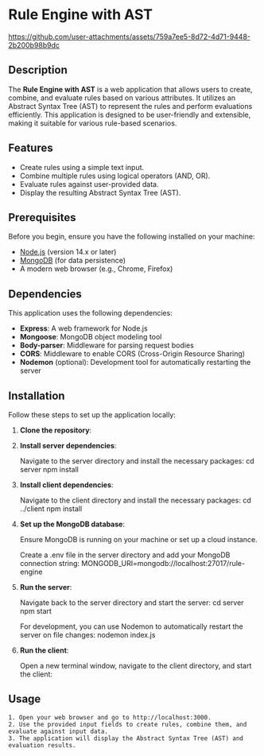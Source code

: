 # Rule Engine with AST
https://github.com/user-attachments/assets/759a7ee5-8d72-4d71-9448-2b200b98b9dc

## Description

The **Rule Engine with AST** is a web application that allows users to create, combine, and evaluate rules based on various attributes. It utilizes an Abstract Syntax Tree (AST) to represent the rules and perform evaluations efficiently. This application is designed to be user-friendly and extensible, making it suitable for various rule-based scenarios.

## Features

- Create rules using a simple text input.
- Combine multiple rules using logical operators (AND, OR).
- Evaluate rules against user-provided data.
- Display the resulting Abstract Syntax Tree (AST).

## Prerequisites

Before you begin, ensure you have the following installed on your machine:

- [Node.js](https://nodejs.org/) (version 14.x or later)
- [MongoDB](https://www.mongodb.com/) (for data persistence)
- A modern web browser (e.g., Chrome, Firefox)

## Dependencies

This application uses the following dependencies:

- **Express**: A web framework for Node.js
- **Mongoose**: MongoDB object modeling tool
- **Body-parser**: Middleware for parsing request bodies
- **CORS**: Middleware to enable CORS (Cross-Origin Resource Sharing)
- **Nodemon** (optional): Development tool for automatically restarting the server

## Installation

Follow these steps to set up the application locally:

1. **Clone the repository**:

2. **Install server dependencies**:

    Navigate to the server directory and install the necessary packages:
    cd server
    npm install

3. **Install client dependencies**:

    Navigate to the client directory and install the necessary packages:
    cd ../client
    npm install

4. **Set up the MongoDB database**:

    Ensure MongoDB is running on your machine or set up a cloud instance.

    Create a .env file in the server directory and add your MongoDB connection string:
    MONGODB_URI=mongodb://localhost:27017/rule-engine

5. **Run the server**:

    Navigate back to the server directory and start the server:
    cd server
    npm start

    For development, you can use Nodemon to automatically restart the server on file changes:
    nodemon index.js
6. **Run the client**:

    Open a new terminal window, navigate to the client directory, and start the client:

## Usage
    1. Open your web browser and go to http://localhost:3000.
    2. Use the provided input fields to create rules, combine them, and evaluate against input data.
    3. The application will display the Abstract Syntax Tree (AST) and evaluation results.


